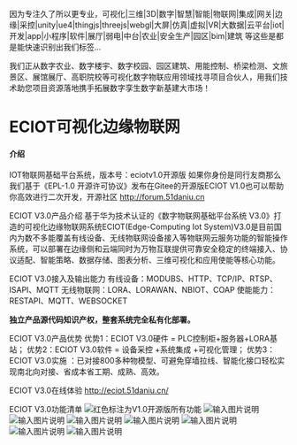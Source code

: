 因为专注久了所以更专业，可视化|三维|3D|数字|智慧|智能|物联网|集成|网关|边缘|采控|unity|ue4|thingjs|threejs|webgl|大屏|仿真|虚拟|VR|大数据|云平台|iot|开发|app|小程序|软件|展厅|弱电|中台|农业|安全生产|园区|bim|建筑 等这些是都是能快速识别出我们标签...

我们正从数字农业、数字楼宇、数字校园、园区建筑、用能控制、桥梁检测、文旅景区、展馆展厅、高职院校等可视化数字物联应用领域找寻项目合伙人，用我们技术助您项目资源落地携手拓展数字孪生数字新基建大市场！


# ECIOT可视化边缘物联网

#### 介绍
IOT物联网基础平台系统，版本号：eciotv1.0开源版 如果你身份是同行友商那么我们基于《EPL-1.0 开源许可协议》发布在Gitee的开源版ECIOT V1.0也可以帮助你高效进行二次开发，开源社区 http://forum.51daniu.cn  



ECIOT V3.0产品介绍
基于华为技术认证的《数字物联网基础平台系统 V3.0》打造的可视化边缘物联网系统ECIOT(Edge-Computing Iot System)V3.0是目前国内为数不多能覆盖有线设备、无线物联网设备接入等物联网云服务功能的智能操作系统，可以部署在边缘侧和云端同时为万物互联提供可靠安全稳定的终端接入、协议适配、智能策略、数据存储、图表分析、三维可视化和应用使能等核心功能。

ECIOT V3.0接入及输出能力
有线设备：MODUBS、HTTP、TCP/IP、RTSP、ISAPI、MQTT
无线物联网：LORA、LORAWAN、NBIOT、COAP
使能能力：RESTAPI、MQTT、WEBSOCKET

 **独立产品源代码知识产权，整套系统完全私有化部署。** 


ECIOT V3.0产品优势
优势1：ECIOT V3.0硬件 = PLC控制柜+服务器+LORA基站；
优势2：ECIOT V3.0软件 = 设备采控 +系统集成 +可视化管理；
优势3：ECIOT V3.0实施 ：已对接800多种物模型、可避免穿墙拉线、智能化接口轻松实现南北向对接、省成本省工期、成熟、高效。 

ECIOT V3.0在线体验
http://eciot.51daniu.cn/

ECIOT V3.0功能清单
![红色标注为V1.0开源版所有功能](https://images.gitee.com/uploads/images/2021/0802/092852_268ec53f_2312474.png "11.png")
![输入图片说明](https://images.gitee.com/uploads/images/2021/0802/092943_e0e11538_2312474.png "1.png")
![输入图片说明](https://images.gitee.com/uploads/images/2021/0802/093015_291cf22a_2312474.png "2.png")
![输入图片说明](https://images.gitee.com/uploads/images/2021/0802/093025_ab8b21cb_2312474.png "3.png")
![输入图片说明](https://images.gitee.com/uploads/images/2021/0802/093033_e611e8d1_2312474.png "4.png")
![输入图片说明](https://images.gitee.com/uploads/images/2021/0802/093040_9dd4de73_2312474.png "5.png")
![输入图片说明](https://images.gitee.com/uploads/images/2021/0802/093050_9e9eaf9c_2312474.png "6.png")
![输入图片说明](https://images.gitee.com/uploads/images/2021/0802/093057_ff118c62_2312474.png "7.png")
